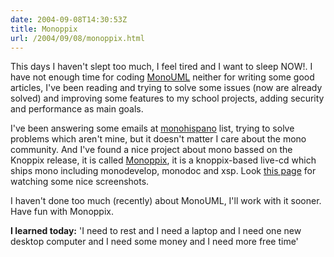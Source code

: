 ```yaml
---
date: 2004-09-08T14:30:53Z
title: Monoppix
url: /2004/09/08/monoppix.html
---
```


<div style="clear:both;"></div>
<p>This days I haven't slept too much, I feel tired and I want to sleep NOW!. I have not enough time for coding <a href="http://monouml.sf.net">MonoUML</a> neither for writing some good articles, I've been reading and trying to solve some issues (now are already solved) and improving some features to my school projects, adding security and performance as main goals.</p>
<p>I've been answering some emails at <a href="http://www.monohispano.org">monohispano</a> list, trying to solve problems which aren't mine, but it doesn't matter I care about the mono community. And I've found a nice project about mono bassed on the Knoppix release, it is called <a href="http://weblogs.asp.net/jgalloway/archive/2004/09/01/223945.aspx">Monoppix</a>, it is a knoppix-based live-cd which ships mono including monodevelop, monodoc and xsp. Look <a href="http://weblogs.asp.net/jgalloway/articles/220055.aspx">this page</a> for watching some nice screenshots.</p>
<p>I haven't done too much (recently) about MonoUML, I'll work with it sooner. Have fun with Monoppix.</p>
<p><span style="font-weight:bold;">I learned today:</span> 'I need to rest and I need a laptop and I need one new desktop computer and I need some money and I need more free time'
<div style="clear:both; padding-bottom: 0.25em;"></div>
